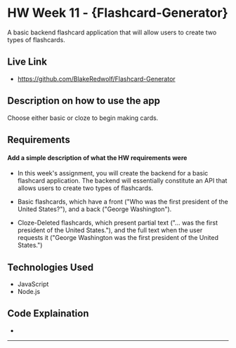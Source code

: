# HW Week 11 - {Flashcard-Generator}
A basic backend flashcard application that will allow users to create two types of flashcards.

## Live Link
 - https://github.com/BlakeRedwolf/Flashcard-Generator

## Description on how to use the app
Choose either basic or cloze to begin making cards.

## Requirements
#### Add a simple description of what the HW requirements were

- In this week's assignment, you will create the backend for a basic flashcard application. The backend will essentially constitute an API that allows users to create two types of flashcards.

- Basic flashcards, which have a front ("Who was the first president of the United States?"), and a back ("George Washington").

- Cloze-Deleted flashcards, which present partial text ("... was the first president of the United States."), and the full text when the user requests it ("George Washington was the first president of the United States.")

## Technologies Used
- JavaScript
- Node.js

## Code Explaination
- 

-------------